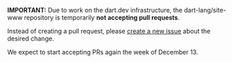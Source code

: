 **IMPORTANT:** 
Due to work on the dart.dev infrastructure, 
the dart-lang/site-www repository
is temporarily **not accepting pull requests**.

Instead of creating a pull request, 
please [create a new issue][] about the desired change.

We expect to start accepting PRs again the week of December 13.

[create a new issue]: https://github.com/dart-lang/site-www/issues/new/choose
